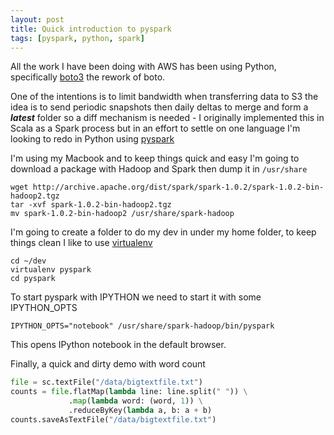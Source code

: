 ```yaml
---
layout: post
title: Quick introduction to pyspark
tags: [pyspark, python, spark]
---
```


All the work I have been doing with AWS has been using Python, specifically [boto3](http://boto3.readthedocs.org/en/latest/) the rework of boto.

One of the intentions is to limit bandwidth when transferring data to S3 the idea is to send periodic snapshots then daily deltas to merge and form a **_latest_** folder so a diff mechanism is needed - I originally implemented this in Scala as a Spark process but in an effort to settle on one language I'm looking to redo in Python using [pyspark](https://spark.apache.org/docs/0.9.0/python-programming-guide.html)

I'm using my Macbook and to keep things quick and easy I'm going to download a package with Hadoop and Spark then dump it in `/usr/share`

```text
wget http://archive.apache.org/dist/spark/spark-1.0.2/spark-1.0.2-bin-hadoop2.tgz
tar -xvf spark-1.0.2-bin-hadoop2.tgz
mv spark-1.0.2-bin-hadoop2 /usr/share/spark-hadoop

```

I'm going to create a folder to do my dev in under my home folder, to keep things clean I like to use [virtualenv](https://pypi.python.org/pypi/virtualenv)

```text
cd ~/dev
virtualenv pyspark
cd pyspark
```

To start pyspark with IPYTHON we need to start it with some IPYTHON_OPTS

```text
IPYTHON_OPTS="notebook" /usr/share/spark-hadoop/bin/pyspark
```

This opens IPython notebook in the default browser.

Finally, a quick and dirty demo with word count

```python
file = sc.textFile("/data/bigtextfile.txt")
counts = file.flatMap(lambda line: line.split(" ")) \
             .map(lambda word: (word, 1)) \
             .reduceByKey(lambda a, b: a + b)
counts.saveAsTextFile("/data/bigtextfile.txt")
```
